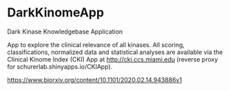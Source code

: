 # DarkKinomeApp
Dark Kinase Knowledgebase Application

App to explore the clinical relevance of all kinases. All scoring, classifications, normalized data and statistical analyses are available via the Clinical Kinome Index (CKI) App at http://cki.ccs.miami.edu (reverse proxy for schurerlab.shinyapps.io/CKIApp).

https://www.biorxiv.org/content/10.1101/2020.02.14.943886v1
